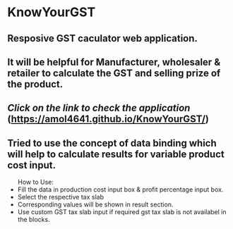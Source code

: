 # KnowYourGST
## Resposive GST caculator web application.
## It will be helpful for Manufacturer, wholesaler & retailer to calculate the GST and selling prize of the product.
## ***Click on the link to check the application*** (https://amol4641.github.io/KnowYourGST/)
## Tried to use the concept of data binding which will help to calculate results for variable product cost input.
<ul>
 How to Use:
<li> Fill the data in production cost input box & profit percentage input box.
  <li>Select the respective tax slab 
  <li>Corresponding values will be shown in result section.
  <li>Use custom GST tax slab input if required gst tax slab is not availabel in the blocks. 
<ul>
